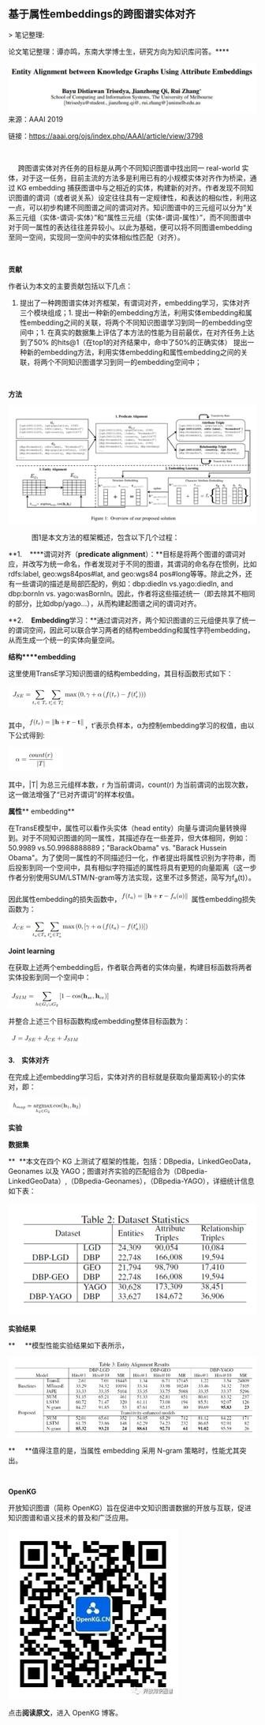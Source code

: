 
## 基于属性embeddings的跨图谱实体对齐

&gt; 笔记整理: 

论文笔记整理：谭亦鸣，东南大学博士生，研究方向为知识库问答。****

![](img/基于属性embeddings的跨图谱实体对齐.md_1.png)来源：AAAI 2019

链接：https://aaai.org/ojs/index.php/AAAI/article/view/3798

 

     跨图谱实体对齐任务的目标是从两个不同知识图谱中找出同一 real-world 实体，对于这一任务，目前主流的方法多是利用已有的小规模实体对齐作为桥梁，通过 KG embedding 捕获图谱中与之相近的实体，构建新的对齐。作者发现不同知识图谱的谓词（或者说关系）设定往往具有一定规律性，和表达的相似性，利用这一点，可以初步构建不同图谱之间的谓词对齐。知识图谱中的三元组可以分为“关系三元组（实体-谓词-实体）”和“属性三元组（实体-谓词-属性）”，而不同图谱中对于同一属性的表达往往差异较小。以此为基础，便可以将不同图谱embedding至同一空间，实现同一空间中的实体相似性匹配（对齐）。

 

**贡献**

作者认为本文的主要贡献包括以下几点：
1. 提出了一种跨图谱实体对齐框架，有谓词对齐，embedding学习，实体对齐三个模块组成；1. 提出一种新的embedding方法，利用实体embedding和属性embedding之间的关联，将两个不同知识图谱学习到同一的embedding空间中；1. 在真实的数据集上评估了本方法的性能为目前最优，在对齐任务上达到了50% 的hits@1（在top1的对齐结果中，命中了50%的正确实体）
提出一种新的embedding方法，利用实体embedding和属性embedding之间的关联，将两个不同知识图谱学习到同一的embedding空间中；

 

**方法**

![](img/基于属性embeddings的跨图谱实体对齐.md_2.png)

            图1是本文方法的框架概述，包含以下几个过程：

**1.    ****谓词对齐（****predicate alignment****）：**目标是将两个图谱的谓词对应，并改写为统一命名，作者发现对于不同的图谱，其谓词的命名存在惯例，比如rdfs:label, geo:wgs84pos#lat, and geo:wgs84 pos#long等等。除此之外，还有一些谓词的描述是局部匹配的，例如：dbp:diedIn vs.yago:diedIn, and dbp:bornIn vs. yago:wasBornIn。因此，作者将这些描述统一（即去除其不相同的部分，比如dbp/yago…），从而构建起图谱之间的谓词对齐。

**2.    ****Embedding****学习：**通过谓词对齐，两个知识图谱的三元组便共享了统一的谓词空间，因此可以联合学习两者的结构embedding和属性字符embedding，从而生成一个统一的实体向量空间。

**结构****embedding**

这里使用TransE学习知识图谱的结构embedding，其目标函数形式如下：

![](img/基于属性embeddings的跨图谱实体对齐.md_3.png)

其中，![](img/基于属性embeddings的跨图谱实体对齐.md_4.png)，t’表示负样本，α为控制embedding学习的权值，由以下公式得到:

![](img/基于属性embeddings的跨图谱实体对齐.md_5.png)

其中，|T| 为总三元组样本数，r 为当前谓词，count(r) 为当前谓词的出现次数，这一做法增强了“已对齐谓词”的样本权值。

**属性**** embedding**

在TransE模型中，属性可以看作头实体（head entity）向量与谓词向量转换得到。对于不同知识图谱的同一属性，其描述存在一些差异，但大体相同，例如：50.9989 vs.50.9988888889；"BarackObama" vs. "Barack Hussein Obama"。为了使同一属性的不同描述归一化，作者提出将属性识别为字符串，而后投影到同一个空间中，具有相似字符描述的属性将具有更短的向量距离（这一步作者分别使用SUM/LSTM/N-gram等方法实现，这里不过多赘述，简写为f<sub>a</sub>(t)）。

因此属性embedding的损失函数中，![](img/基于属性embeddings的跨图谱实体对齐.md_6.png) 属性embedding损失函数为：

![](img/基于属性embeddings的跨图谱实体对齐.md_7.png)

**Joint learning**

在获取上述两个embedding后，作者联合两者的实体向量，构建目标函数将两者实体投影到同一个空间中：

![](img/基于属性embeddings的跨图谱实体对齐.md_8.png)

并整合上述三个目标函数构成embedding整体目标函数为：

![](img/基于属性embeddings的跨图谱实体对齐.md_9.png)

**3.    实体对齐**

在完成上述embedding学习后，实体对齐的目标就是获取向量距离较小的实体对，即：

![](img/基于属性embeddings的跨图谱实体对齐.md_10.png)



**实验**

**数据集**

**  **本文在四个 KG 上测试了框架的性能，包括：DBpedia，LinkedGeoData，Geonames 以及 YAGO；图谱对齐实验的匹配组合为（DBpedia- LinkedGeoData）,（DBpedia-Geonames），（DBpedia-YAGO），详细统计信息如下表：

![](img/基于属性embeddings的跨图谱实体对齐.md_11.png)



**实验结果**

**     **模型性能实验结果如下表所示，

![](img/基于属性embeddings的跨图谱实体对齐.md_12.png)

**     **值得注意的是，当属性 embedding 采用 N-gram 策略时，性能尤其突出。

 



**OpenKG**



开放知识图谱（简称 OpenKG）旨在促进中文知识图谱数据的开放与互联，促进知识图谱和语义技术的普及和广泛应用。

![](img/基于属性embeddings的跨图谱实体对齐.md_13.jpeg)

点击**阅读原文**，进入 OpenKG 博客。
